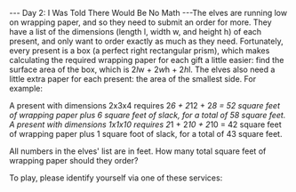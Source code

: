 --- Day 2: I Was Told There Would Be No Math ---The elves are running low on wrapping paper, and so they need to submit an order for more.  They have a list of the dimensions (length l, width w, and height h) of each present, and only want to order exactly as much as they need.
Fortunately, every present is a box (a perfect right rectangular prism), which makes calculating the required wrapping paper for each gift a little easier: find the surface area of the box, which is 2*l*w + 2*w*h + 2*h*l.  The elves also need a little extra paper for each present: the area of the smallest side.
For example:

A present with dimensions 2x3x4 requires 2*6 + 2*12 + 2*8 = 52 square feet of wrapping paper plus 6 square feet of slack, for a total of 58 square feet.
A present with dimensions 1x1x10 requires 2*1 + 2*10 + 2*10 = 42 square feet of wrapping paper plus 1 square foot of slack, for a total of 43 square feet.

All numbers in the elves' list are in feet.  How many total square feet of wrapping paper should they order?

To play, please identify yourself via one of these services:
